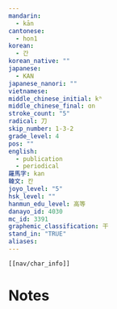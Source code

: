 ```yaml
---
mandarin:
  - kān
cantonese:
  - hon1
korean:
  - 간
korean_native: ""
japanese:
  - KAN
japanese_nanori: ""
vietnamese:
middle_chinese_initial: kʰ
middle_chinese_final: ɑn
stroke_count: "5"
radical: 刀
skip_number: 1-3-2
grade_level: 4
pos: ""
english:
  - publication
  - periodical
羅馬字: kan
韓文: 칸
joyo_level: "5"
hsk_level: ""
hanmun_edu_level: 高等
danayo_id: 4030
mc_id: 3391
graphemic_classification: 干
stand_in: "TRUE"
aliases:
---
```

```meta-bind-embed
[[nav/char_info]]
```

# Notes
